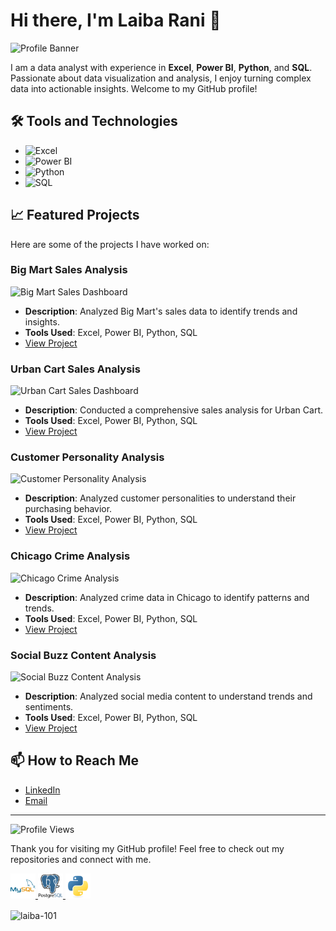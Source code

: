# Hi there, I'm Laiba Rani 👋

![Profile Banner](path/to/your/banner_image.png)

I am a data analyst with experience in **Excel**, **Power BI**, **Python**, and **SQL**. Passionate about data visualization and analysis, I enjoy turning complex data into actionable insights. Welcome to my GitHub profile!

## 🛠️ Tools and Technologies
- ![Excel](https://img.shields.io/badge/Excel-217346?style=for-the-badge&logo=microsoft-excel&logoColor=white)
- ![Power BI](https://img.shields.io/badge/Power_BI-F2C811?style=for-the-badge&logo=power-bi&logoColor=black)
- ![Python](https://img.shields.io/badge/Python-3776AB?style=for-the-badge&logo=python&logoColor=white)
- ![SQL](https://img.shields.io/badge/SQL-4479A1?style=for-the-badge&logo=postgresql&logoColor=white)

## 📈 Featured Projects
Here are some of the projects I have worked on:

### Big Mart Sales Analysis
![Big Mart Sales Dashboard](path/to/big_mart_sales_dashboard.png)
- **Description**: Analyzed Big Mart's sales data to identify trends and insights.
- **Tools Used**: Excel, Power BI, Python, SQL
- [View Project](https://github.com/yourusername/big-mart-sales-analysis)

### Urban Cart Sales Analysis
![Urban Cart Sales Dashboard](path/to/urban_cart_sales_dashboard.png)
- **Description**: Conducted a comprehensive sales analysis for Urban Cart.
- **Tools Used**: Excel, Power BI, Python, SQL
- [View Project](https://github.com/yourusername/urban-cart-sales-analysis)

### Customer Personality Analysis
![Customer Personality Analysis](path/to/customer_personality_analysis.png)
- **Description**: Analyzed customer personalities to understand their purchasing behavior.
- **Tools Used**: Excel, Power BI, Python, SQL
- [View Project](https://github.com/yourusername/customer-personality-analysis)

### Chicago Crime Analysis
![Chicago Crime Analysis](path/to/chicago_crime_analysis.png)
- **Description**: Analyzed crime data in Chicago to identify patterns and trends.
- **Tools Used**: Excel, Power BI, Python, SQL
- [View Project](https://github.com/yourusername/chicago-crime-analysis)

### Social Buzz Content Analysis
![Social Buzz Content Analysis](path/to/social_buzz_content_analysis.png)
- **Description**: Analyzed social media content to understand trends and sentiments.
- **Tools Used**: Excel, Power BI, Python, SQL
- [View Project](https://github.com/yourusername/social-buzz-content-analysis)

## 📫 How to Reach Me
- [LinkedIn](https://www.linkedin.com/in/yourprofile)
- [Email](mailto:youremail@example.com)

---

![Profile Views](https://komarev.com/ghpvc/?username=yourusername&color=blue&style=flat-square)

Thank you for visiting my GitHub profile! Feel free to check out my repositories and connect with me.

<p align="left"> <a href="https://www.mysql.com/" target="_blank" rel="noreferrer"> <img src="https://raw.githubusercontent.com/devicons/devicon/master/icons/mysql/mysql-original-wordmark.svg" alt="mysql" width="40" height="40"/> </a> <a href="https://www.postgresql.org" target="_blank" rel="noreferrer"> <img src="https://raw.githubusercontent.com/devicons/devicon/master/icons/postgresql/postgresql-original-wordmark.svg" alt="postgresql" width="40" height="40"/> </a> <a href="https://www.python.org" target="_blank" rel="noreferrer"> <img src="https://raw.githubusercontent.com/devicons/devicon/master/icons/python/python-original.svg" alt="python" width="40" height="40"/> </a> </p>

<p><img align="center" src="https://github-readme-stats.vercel.app/api/top-langs?username=laiba-101&show_icons=true&locale=en&layout=compact" alt="laiba-101" /></p>

